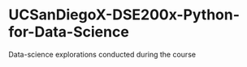 # UCSanDiegoX-DSE200x-Python-for-Data-Science
Data-science explorations conducted during the course
